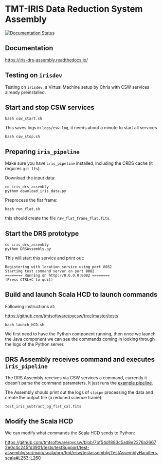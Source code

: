 # TMT-IRIS Data Reduction System Assembly

[![Documentation Status](https://readthedocs.org/projects/iris-drs-assembly/badge/?version=latest)](https://iris-drs-assembly.readthedocs.io/en/latest/?badge=latest)

## Documentation

<https://iris-drs-assembly.readthedocs.io/>

## Testing on `irisdev`

Testing on `irisdev`, a Virtual Machine setup by Chris with CSW services already preinstalled.

## Start and stop CSW services

    bash csw_start.sh

This saves logs in `logs/csw.log`, it needs about a minute
to start all services

    bash csw_stop.sh

## Preparing `iris_pipeline`

Make sure you have `iris_pipeline` installed, including the CRDS cache (it requires `git lfs`).

Download the input data:

    cd iris_drs_assembly
    python download_iris_data.py

Preprocess the flat frame:

    bash run_flat.sh

this should create the file `raw_flat_frame_flat.fits`.

## Start the DRS prototype

    cd iris_drs_assembly
    python DRSAssembly.py

This will start this service and print out:

```
Registering with location service using port 8082
Starting test command server on port 8082
======== Running on http://0.0.0.0:8082 ========
(Press CTRL+C to quit)
```

## Build and launch Scala HCD to launch commands

Following instructions at:

<https://github.com/tmtsoftware/pycsw/tree/master/tests>

```
bash launch_HCD.sh
```

We first need to have the Python component running, then once we launch
the Java component we can see the commands coming in looking through the logs
of the Python server.

## DRS Assembly receives command and executes `iris_pipeline`

The DRS Assembly receives via CSW services a command, currently it doesn't parse
the command parameters.
It just runs the [example pipeline](https://oirlab.github.io/iris-pipeline/example-run.html).

The Assembly should print out the logs of `stpipe` processing the data and create the output
file (a reduced science frame):

    test_iris_subtract_bg_flat_cal.fits

## Modify the Scala HCD

We can modify what commands the Scala HCD sends to Python:

https://github.com/tmtsoftware/pycsw/blob/7bf54d1883c5ad8e2276a26672e0c4c245fd3901/tests/testSupport/test-assembly/src/main/scala/org/tmt/csw/testassembly/TestAssemblyHandlers.scala#L253-L260
